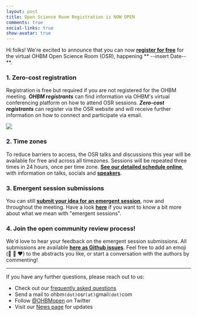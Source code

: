 ```yaml
---
layout: post
title: Open Science Room Registration is NOW OPEN
comments: true
social-links: true
show-avatar: true
---
```


Hi folks! We're excited to announce that you can now [**register for free**](https://ohbm.github.io/osr2021/register/) for the virtual OHBM Open Science Room (OSR),
happening ** --insert Date-- **.

### 1. Zero-cost registration

Registration is free but required if you are not registered for the OHBM meeting.
***OHBM registrants*** can find information via OHBM's virtual conferencing platform on how to attend OSR sessions.
***Zero-cost registrants*** can register via the OSR website and will receive further information on how to connect and participate via email.

![](../img/connect_to_osr.png)

### 2. Time zones

To reduce barriers to access, the OSR talks and discussions this year will be available for free and across all timezones.
Sessions will be repeated three times in 24 hours, once per time zone. 
[**See our detailed schedule online**](https://ohbm.github.io/osr2021/schedule/), with information on talks, socials and [**speakers**](https://ohbm.github.io/osr2021/speakers/).

<!--![](../img/OSR_schedule.png)-->

### 3. Emergent session submissions

You can still [**submit your idea for an emergent session**](https://ohbm.github.io/osr2021/submit), now and throughout the meeting.
Have a look [**here**](https://ohbm.github.io/osr2021/formats/#emergent) if you want to know a bit more about what we mean with "emergent sessions".

### 4. Join the open community review process!
We'd love to hear your feedback on the emergent session submissions. All submissions are available [**here as Github issues**](https://github.com/ohbm/osr2021/issues?q=is%3Aissue+is%3Aopen+Emergent+session). Feel free to add an emoji (:100: :clap: :heart:) to the abstracts you like, or start a conversation with the authors by commenting!

---

If you have any further questions, please reach out to us:

- Check out our [frequently asked questions](https://ohbm.github.io/osr2021/faq/)
- Send a mail to ohbm`(dot)`osr`(at)`gmail`(dot)`com
- Follow [@OHBMopen](https://twitter.com/ohbmopen) on Twitter
- Visit our [News page](https://ohbm.github.io/osr2021/news/) for updates

